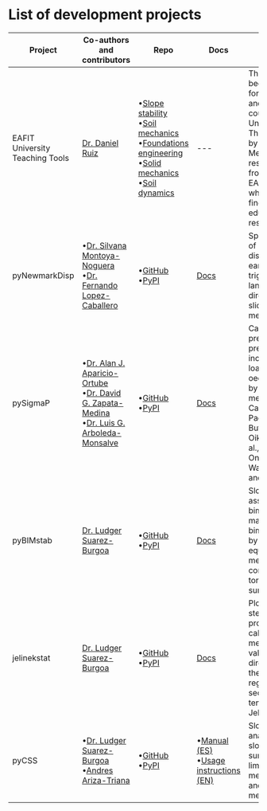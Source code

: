 # List of development projects

|Project|Co-authors and contributors|Repo|Docs|Description|
| --- | --- | --- | --- | --- |
|   EAFIT University Teaching Tools   |   [Dr. Daniel  Ruiz](https://www.linkedin.com/in/daniel-felipe-ruiz-restrepo-b8458285/)   |   •[Slope stability](https://github.com/AppliedMechanics-EAFIT/slope_stability)<br>•[Soil mechanics](https://github.com/AppliedMechanics-EAFIT/soil_mechanics)<br>•[Foundations engineering](https://github.com/AppliedMechanics-EAFIT/foundation_eng)<br>•[Solid mechanics](https://github.com/AppliedMechanics-EAFIT/solid_mechanics)<br>•[Soil dynamics](https://github.com/AppliedMechanics-EAFIT/soil_dynamics)<br>   |   ---   |   These tools have been developed for undergraduate and graduate courses at EAFIT University 🇨🇴. They are hosted by the Applied Mechanics research group from Universidad EAFIT's [repo](https://github.com/AppliedMechanics-EAFIT), where you can find many educational resources |
|   pyNewmarkDisp   |   •[Dr. Silvana Montoya-Noguera](https://www.linkedin.com/in/smontoyanoguera/) <br> •[Dr. Fernando Lopez-Caballero](https://www.researchgate.net/profile/Fernando-Lopez-Caballero)   |   •[GitHub](https://github.com/eamontoyaa/pyNewmarkDisp)<br>•[PyPI](https://pypi.org/project/pynewmarkdisp/)   |   [Docs](https://eamontoyaa.github.io/pyNewmarkDisp/)   |   Spatial calculation of permanent displacements in earthquake-triggered shallow landslides by the direct Newmark's sliding block method|
|   pySigmaP   |   •[Dr. Alan J. Aparicio-Ortube](https://www.researchgate.net/profile/A-Aparicio-Ortube) <br>•[Dr. David G. Zapata-Medina](https://www.researchgate.net/profile/David-Zapata-Medina) <br>•[Dr. Luis G. Arboleda-Monsalve](https://www.researchgate.net/profile/Luis-Arboleda-Monsalve)   |   •[GitHub](https://github.com/eamontoyaa/pySigmaP)<br>•[PyPI](https://pypi.python.org/pypi/pysigmap)   |   [Docs](https://pysigmap.readthedocs.io/en/latest/?badge=latest)   |   Calculation of the preconsolidation pressure of soils in incremental loading (IL) oedometer testing by the following methods: Casagrande, Pacheco-Silva, Butterfield, Oikawa, Becker et al., Morin, Onitsuka et al., Wang and Frost, and Boone |
|   pyBIMstab    |   [Dr. Ludger Suarez-Burgoa](https://www.researchgate.net/profile/Ludger-Suarez-Burgoa)   |   •[GitHub](https://github.com/eamontoyaa/pyBIMstab)<br>•[PyPI](https://pypi.python.org/pypi/pybimstab)   |   [Docs](https://pybimstab.readthedocs.io/en/latest/?badge=latest)   |   Slope stability assessment of bimslopes (slopes made of bimsoils/bimrocks) by the limit equilibrium method and considering a tortuous failure surface |
|   jelinekstat    |   [Dr. Ludger Suarez-Burgoa](https://www.researchgate.net/profile/Ludger-Suarez-Burgoa)   |   •[GitHub](https://github.com/eamontoyaa/jelinekstat)<br>•[PyPI](https://pypi.python.org/pypi/jelinekstat)   |   [Docs](https://jelinekstat.readthedocs.io/en/latest/?badge=latest)   |   Plotting on stereographic projection and calculation of the mean principal values and directions with their confidence regions of a second-order tensors sample by Jelinek's method |
|   pyCSS    |   •[Dr. Ludger Suarez-Burgoa](https://www.researchgate.net/profile/Ludger-Suarez-Burgoa)<br>•[Andres Ariza-Triana](https://www.linkedin.com/in/aarizatr/)   |   •[GitHub](https://github.com/eamontoyaa/pyCSS) <br> •[PyPI](https://pypi.org/project/pycss-lem/)   |   •[Manual (ES)](https://github.com/eamontoyaa/pyCSS/blob/master/other_files/pyCSSmanualSpanish.pdf)<br> •[Usage instructions (EN)](https://github.com/eamontoyaa/pyCSS/tree/master#usage)  |   Slope stability analysis of simple slopes and circular surfaces by the limit equilibrium method (Fellenius and Bishop methods) |
